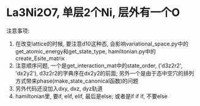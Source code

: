 # La3Ni2O7, 单层2个Ni, 层外有一个O
注意事项:
1. 在改变lattice的时候, 要注意d10这种态, 会影响variational_space.py中的get_atomic_energy和get_state_type, 
hamiltonian.py中的create_Esite_matrix
2. 注意顺序问题, 一个是get_interaction_mat中的state_order, ('d3z2r2', 'dx2y2'), d3z2r2的字典序在dx2y2的前面;
另外一个是由于态中空穴的排列方式带来phase(make_state_canonical函数)的问题
3. 另外代码还没加入dxy, dxz, dyz轨道
4. hamiltonian里, 要if, elif, elif, 最后是else; 或者是if if if, 不要else